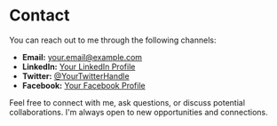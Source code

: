 # Contact

You can reach out to me through the following channels:

- **Email:** [your.email@example.com](mailto:your.email@example.com)
- **LinkedIn:** [Your LinkedIn Profile](https://www.linkedin.com/in/yourprofile)
- **Twitter:** [@YourTwitterHandle](https://twitter.com/YourTwitterHandle)
- **Facebook:** [Your Facebook Profile](https://www.facebook.com/yourprofile)

Feel free to connect with me, ask questions, or discuss potential collaborations. I'm always open to new opportunities and connections.

